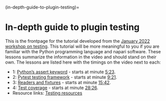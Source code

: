 (in-depth-guide-to-plugin-testing)=
# In-depth guide to plugin testing

This is the frontpage for the tutorial developed from the [January 2022 workshop on testing](https://youtu.be/IsHYnI8Tbfw?list=PLilvrWT8aLuYID3YZ7KddS5ky2SaH4DKK). This tutorial will be more meaningful to you if you are familiar with the Python programming language and napari software. These lessons summarize the information in the video and should stand on their own. The lessons  are listed here with the timings on the video next to each:
* 1: [Python’s assert keyword](plugin-testing-workshop-assert) - starts at minute [5:23](https://youtu.be/IsHYnI8Tbfw?list=PLilvrWT8aLuYID3YZ7KddS5ky2SaH4DKK&t=333).
* 2: [Pytest testing framework](plugin-testing-workshop-pytests) - starts at minute [9:21](https://youtu.be/IsHYnI8Tbfw?list=PLilvrWT8aLuYID3YZ7KddS5ky2SaH4DKK&t=561).
* 3: [Readers and fixtures](plugin-testing-workshop-reader-fixtures) - starts at minute [15:42](https://youtu.be/IsHYnI8Tbfw?list=PLilvrWT8aLuYID3YZ7KddS5ky2SaH4DKK&t=942).
* 4: [Test coverage](plugin-testing-workshop-coverage) - starts at minute [28:26](https://youtu.be/IsHYnI8Tbfw?list=PLilvrWT8aLuYID3YZ7KddS5ky2SaH4DKK&t=1706).
* Resource links: [Testing resources](plugin-testing-resources)
